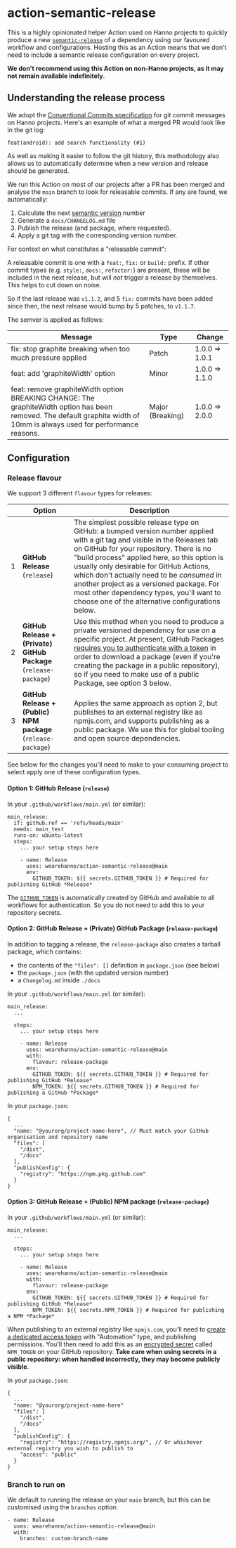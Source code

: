 # action-semantic-release

This is a highly opinionated helper Action used on Hanno projects to quickly produce a new [`semantic-release`](https://github.com/semantic-release/semantic-release) of a dependency using our favoured workflow and configurations. Hosting this as an Action means that we don't need to include a semantic release configuration on every project.

**We don't recommend using this Action on non-Hanno projects, as it may not remain available indefinitely**.

## Understanding the release process

We adopt the [Conventional Commits specification](https://www.conventionalcommits.org/en/v1.0.0/#summary) for git commit messages on Hanno projects. Here's an example of what a merged PR would look like in the git log:

```
feat(android): add search functionality (#1)
```

As well as making it easier to follow the git history, this methodology also allows us to automatically determine when a new version and release should be generated.

We run this Action on most of our projects after a PR has been merged and analyse the `main` branch to look for releasable commits. If any are found, we automatically:

1. Calculate the next [semantic version](https://semver.org) number
2. Generate a `docs/CHANGELOG.md` file
3. Publish the release (and package, where requested).
4. Apply a git tag with the corresponding version number.

For context on what constitutes a "releasable commit":

A releasable commit is one with a `feat:`, `fix:` or `build:` prefix. If other commit types (e.g. `style:`, `docs:`, `refactor:`) are present, these will be included in the next release, but will _not_ trigger a release by themselves. This helps to cut down on noise.

So if the last release was `v1.1.2`, and 5 `fix:` commits have been added since then, the next release would bump by 5 patches, to `v1.1.7`.

The semver is applied as follows:

| Message                                                                                                                                                                     | Type             | Change         |
| --------------------------------------------------------------------------------------------------------------------------------------------------------------------------- | ---------------- | -------------- |
| fix: stop graphite breaking when too much pressure applied                                                                                                                  | Patch            | 1.0.0 => 1.0.1 |
| feat: add 'graphiteWidth' option                                                                                                                                            | Minor            | 1.0.0 => 1.1.0 |
| feat: remove graphiteWidth option<br>BREAKING CHANGE: The graphiteWidth option has been removed. The default graphite width of 10mm is always used for performance reasons. | Major (Breaking) | 1.0.0 => 2.0.0 |

## Configuration

### Release flavour

We support 3 different `flavour` types for releases:

|     | **Option**                                                        | **Description**                                                                                                                                                                                                                                                                                                                                                                                                                                               |
| --- | ----------------------------------------------------------------- | ------------------------------------------------------------------------------------------------------------------------------------------------------------------------------------------------------------------------------------------------------------------------------------------------------------------------------------------------------------------------------------------------------------------------------------------------------------- |
| 1   | **GitHub Release** (`release`)                                    | The simplest possible release type on GitHub: a bumped version number applied with a git tag and visible in the Releases tab on GitHub for your repository. There is no "build process" applied here, so this option is usually only desirable for GitHub Actions, which don't actually need to be _consumed_ in another project as a versioned package. For most other dependency types, you'll want to choose one of the alternative configurations below.  |
| 2   | **GitHub Release + (Private) GitHub Package** (`release-package`) | Use this method when you need to produce a private versioned dependency for use on a specific project. At present, GitHub Packages [requires you to authenticate with a token](https://docs.github.com/en/packages/guides/configuring-npm-for-use-with-github-packages#installing-a-package) in order to download a package (even if you're creating the package in a public repository), so if you need to make use of a public Package, see option 3 below. |
| 3   | **GitHub Release + (Public) NPM package** (`release-package`)     | Applies the same approach as option 2, but publishes to an external registry like as npmjs.com, and supports publishing as a public package. We use this for global tooling and open source dependencies.                                                                                                                                                                                                                                                     |

See below for the changes you'll need to make to your consuming project to select apply one of these configuration types.

#### Option 1: GitHub Release (`release`)

In your `.github/workflows/main.yml` (or similar):

```
main_release:
  if: github.ref == 'refs/heads/main'
  needs: main_test
  runs-on: ubuntu-latest
  steps:
    ... your setup steps here

    - name: Release
      uses: wearehanno/action-semantic-release@main
      env:
        GITHUB_TOKEN: ${{ secrets.GITHUB_TOKEN }} # Required for publishing GitHub *Release*
```

The [`GITHUB_TOKEN`](https://docs.github.com/en/actions/reference/authentication-in-a-workflow#about-the-github_token-secret) is automatically created by GitHub and available to all workflows for authentication. So you do not need to add this to your repository secrets.

#### Option 2: GitHub Release + (Private) GitHub Package (`release-package`)

In addition to tagging a release, the `release-package` also creates a tarball package, which contains:

- the contents of the `"files": []` definition in `package.json` (see below)
- the `package.json` (with the updated version number)
- a `Changelog.md` inside `./docs`

In your `.github/workflows/main.yml` (or similar):

```
main_release:
  ...
  
  steps:
    ... your setup steps here

    - name: Release
      uses: wearehanno/action-semantic-release@main
      with:
        flavour: release-package
      env:
        GITHUB_TOKEN: ${{ secrets.GITHUB_TOKEN }} # Required for publishing GitHub *Release*
        NPM_TOKEN: ${{ secrets.GITHUB_TOKEN }} # Required for publishing a GitHub *Package*
```

In your `package.json`:

```
{
  ...
  "name: "@yourorg/project-name-here", // Must match your GitHub organisation and repository name
  "files": [
    "/dist",
    "/docs"
  ],
  "publishConfig": {
    "registry": "https://npm.pkg.github.com"
  }
}
```

#### Option 3: GitHub Release + (Public) NPM package (`release-package`)

In your `.github/workflows/main.yml` (or similar):

```
main_release:
  ...
  
  steps:
    ... your setup steps here

    - name: Release
      uses: wearehanno/action-semantic-release@main
      with:
        flavour: release-package
      env:
        GITHUB_TOKEN: ${{ secrets.GITHUB_TOKEN }} # Required for publishing GitHub *Release*
        NPM_TOKEN: ${{ secrets.NPM_TOKEN }} # Required for publishing a NPM *Package*
```

When publishing to an external registry like `npmjs.com`, you'll need to [create a dedicated access token](https://docs.npmjs.com/creating-and-viewing-access-tokens) with "Automation" type, and publishing permissions. You'll then need to add this as an [encrypted secret](https://docs.github.com/en/actions/reference/encrypted-secrets) called `NPM_TOKEN` on your GitHub repository. **Take care when using secrets in a public repository: when handled incorrectly, they may become publicly visible**.

In your `package.json`:

```
{
  ...
  "name: "@yourorg/project-name-here"
  "files": [
    "/dist",
    "/docs"
  ],
  "publishConfig": {
    "registry": "https://registry.npmjs.org/", // Or whichever external registry you wish to publish to
    "access": "public"
  }
}
```

### Branch to run on

We default to running the release on your `main` branch, but this can be customised using the `branches` option:

```
- name: Release
  uses: wearehanno/action-semantic-release@main
  with:
    branches: custom-branch-name
```
